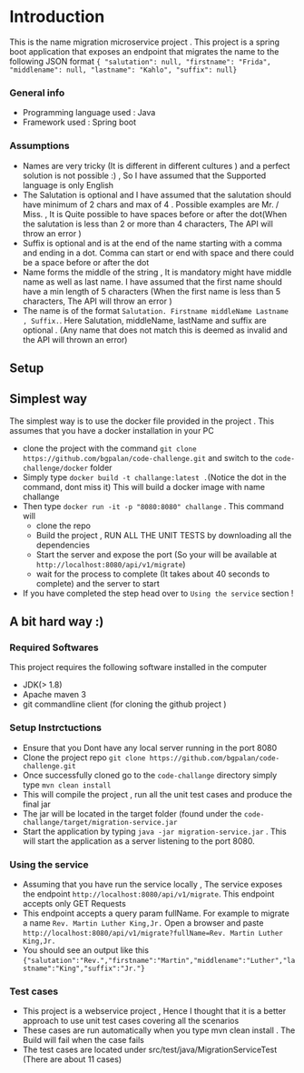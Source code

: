 # Introduction 
This is the name migration microservice project . This project is a spring boot application that exposes an endpoint 
that migrates the name to the following JSON format ```{
"salutation": null,
"firstname": "Frida",
"middlename": null,
"lastname": "Kahlo",
"suffix": null}```
### General info 
* Programming language used : Java 
* Framework used : Spring boot 

### Assumptions 
* Names are very tricky (It is different in different cultures ) and a perfect solution is not possible :) , So I have assumed that the Supported language is only English 
* The Salutation is optional and I have assumed that the salutation should have minimum of 2 chars and max of 4 . Possible examples are Mr. / Miss. , It is Quite possible to have spaces before or after the dot(When the salutation is less than 2 or more than 4 characters, The API will throw an error )
* Suffix is optional and is at the end of the name starting with a comma and ending in a dot. Comma can start or end with space and there could be a space before or after the dot
* Name forms the middle of the string , It is mandatory might have middle name as well as last name. I have assumed that the first name should have a min length of 5 characters (When the first name is less than 5 characters, The API will throw an error )
* The name is of the format ```Salutation. Firstname middleName Lastname , Suffix.```. Here Salutation, middleName, lastName and suffix are optional . (Any name that does not match this is deemed as invalid and the API will thrown an error) 

## Setup

## Simplest way 
The simplest way is to use the docker file provided in the project . This assumes that you have a docker installation in your PC
* clone the project with the command ```git clone https://github.com/bgpalan/code-challenge.git``` and switch to the ```code-challenge/docker``` folder
* Simply type ```docker build -t challange:latest .```(Notice the dot in the command, dont miss it)  This will build a docker image with name challange 
* Then type ```docker run -it -p "8080:8080" challange``` . This command will 
    * clone the repo 
    * Build the project , RUN ALL THE UNIT TESTS by downloading all the dependencies
    * Start the server and expose the port (So your will be available at ```http://localhost:8080/api/v1/migrate```)
    * wait for the process to complete (It takes about 40 seconds to complete) and the server to start 
* If you have completed the step head over to ```Using the service``` section !

## A bit hard way :)
### Required Softwares 
This project requires the following software installed in the computer 
* JDK(> 1.8) 
* Apache maven 3
* git commandline client (for cloning the github project ) 

### Setup Instrctuctions 
* Ensure that you Dont have any local server running in the port 8080
* Clone the project repo ```git clone https://github.com/bgpalan/code-challenge.git```
* Once successfully cloned go to the ```code-challange``` directory simply type ```mvn clean install```
* This will compile the project , run all the unit test cases and produce the final jar 
* The jar will be located in the target folder (found under the ```code-challange/target/migration-service.jar```
* Start the application by typing ```java -jar migration-service.jar``` . This will start the application as a server listening to the port 8080.

### Using the service 
* Assuming that you have run the service locally , The service exposes the endpoint ```http://localhost:8080/api/v1/migrate```. This endpoint accepts only GET Requests
* This endpoint accepts a query param fullName. For example to migrate a name ```Rev. Martin Luther King,Jr.``` Open a browser and paste ```http://localhost:8080/api/v1/migrate?fullName=Rev. Martin Luther King,Jr.```
* You should see an output like this ```{"salutation":"Rev.","firstname":"Martin","middlename":"Luther","lastname":"King","suffix":"Jr."}```

### Test cases 
* This project is a webservice project , Hence I thought that it is a better approach to use unit test cases covering all the scenarios
* These cases are run automatically when you type mvn clean install . The Build will fail when the case fails 
* The test cases are located under src/test/java/MigrationServiceTest (There are about 11 cases) 

